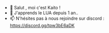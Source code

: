 - 👋 Salut , moi c'est Kaito !
- 👀 J'apprends le LUA depuis 1 an.. 
- 📫 N'hésites pas à nous rejoindre sur discord : https://discord.gg/tpw3bE6aDK

<!---
Kaaiitoo/Kaaiitoo is a ✨ special ✨ repository because its `README.md` (this file) appears on your GitHub profile.
You can click the Preview link to take a look at your changes.
--->

